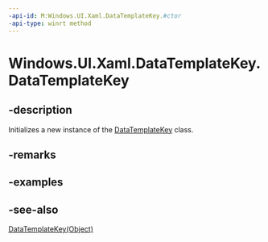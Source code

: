 ```yaml
---
-api-id: M:Windows.UI.Xaml.DataTemplateKey.#ctor
-api-type: winrt method
---
```


<!-- Method syntax
public DataTemplateKey()
-->

# Windows.UI.Xaml.DataTemplateKey.DataTemplateKey

## -description
Initializes a new instance of the [DataTemplateKey](datatemplatekey.md) class.


## -remarks

## -examples

## -see-also
[DataTemplateKey(Object)](datatemplatekey_datatemplatekey_365528641.md)
